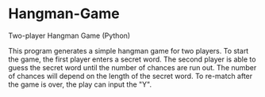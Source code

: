 # Hangman-Game
Two-player Hangman Game (Python)

This program generates a simple hangman game for two players.
To start the game, the first player enters a secret word.
The second player is able to guess the secret word until the number of chances are run out.
The number of chances will depend on the length of the secret word.
To re-match after the game is over, the play can input the "Y".
